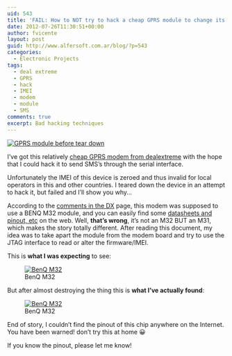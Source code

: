 ```yaml
---
uid: 543
title: 'FAIL: How to NOT try to hack a cheap GPRS module to change its IMEI'
date: 2012-07-26T11:30:51+00:00
author: fvicente
layout: post
guid: http://www.alfersoft.com.ar/blog/?p=543
categories:
  - Electronic Projects
tags:
  - deal extreme
  - GPRS
  - hack
  - IMEI
  - modem
  - module
  - SMS
comments: true
excerpt: Bad hacking techniques
---
```

<a href="{{ site.baseurl }}/images/gprs_01.jpg" target="_blank"><img src="{{ site.baseurl }}/images/gprs_01.jpg" alt="GPRS module before tear down" title="GPRS module before tear down"/></a>

I&#8217;ve got this relatively [cheap GPRS modem from dealextreme](http://dx.com/p/usb-tri-band-gprs-modem-cell-phone-radio-gsm-900-1800-1900mhz-12057?item=5 "Cheap GPRS Modem DealExtreme") with the hope that I could hack it to send SMS&#8217;s through the serial interface.

Unfortunately the IMEI of this device is zeroed and thus invalid for local operators in this and other countries. I teared down the device in an attempt to hack it, but failed and I&#8217;ll show you why&#8230;

<!--more-->

According to the <a href="http://club.dx.com/reviews/text/12057/107065" title="comments about the modem on DX" target="_blank">comments in the DX</a> page, this modem was supposed to use a BENQ M32 module, and you can easily find some <a href="http://www.sure-electronics.net/rf,audio/GP-GC006-pdf.pdf" title="BENQ M32 datasheet" target="_blank">datasheets and pinout, etc</a> on the web. Well, **that&#8217;s wrong**, it&#8217;s not an M32 BUT an M31, which makes the story totally different. After reading this document, my idea was to take apart the module from the modem board and try to use the JTAG interface to read or alter the firmware/IMEI.

This is **what I was expecting** to see:

<figure>
	<a href="{{ site.baseurl }}/images/benq_m32.png" target="_blank"><img src="{{ site.baseurl }}/images/benq_m32.png" alt="BenQ M32" title="BenQ M32"/></a>
	<figcaption>BenQ M32</figcaption>
</figure>

But after almost destroying the thing this is **what I&#8217;ve actually found**:

<figure>
	<a href="{{ site.baseurl }}/images/gprs_02.jpg" target="_blank"><img src="{{ site.baseurl }}/images/gprs_02.jpg" alt="BenQ M32" title="BenQ M32"/></a>
	<figcaption>BenQ M32</figcaption>
</figure>

End of story, I couldn&#8217;t find the pinout of this chip anywhere on the Internet. You have been warned! don&#8217;t try this at home 😀

If you know the pinout, please let me know!
